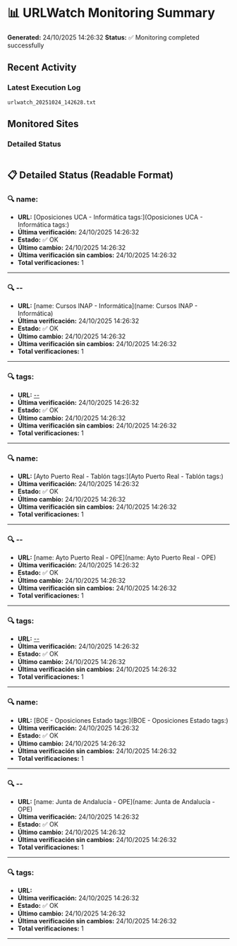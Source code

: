 # 📊 URLWatch Monitoring Summary

**Generated:** 24/10/2025 14:26:32
**Status:** ✅ Monitoring completed successfully

## Recent Activity

### Latest Execution Log
`urlwatch_20251024_142628.txt`

## Monitored Sites

### Detailed Status
```
```

## 📋 Detailed Status (Readable Format)

### 🔍 name:

- **URL:** [Oposiciones UCA - Informática	tags:](Oposiciones UCA - Informática	tags:)
- **Última verificación:** 24/10/2025 14:26:32
- **Estado:** ✅ OK
- **Último cambio:** 24/10/2025 14:26:32
- **Última verificación sin cambios:** 24/10/2025 14:26:32
- **Total verificaciones:** 1

---

### 🔍 --

- **URL:** [name: Cursos INAP - Informática](name: Cursos INAP - Informática)
- **Última verificación:** 24/10/2025 14:26:32
- **Estado:** ✅ OK
- **Último cambio:** 24/10/2025 14:26:32
- **Última verificación sin cambios:** 24/10/2025 14:26:32
- **Total verificaciones:** 1

---

### 🔍 tags:

- **URL:** [--](--)
- **Última verificación:** 24/10/2025 14:26:32
- **Estado:** ✅ OK
- **Último cambio:** 24/10/2025 14:26:32
- **Última verificación sin cambios:** 24/10/2025 14:26:32
- **Total verificaciones:** 1

---

### 🔍 name:

- **URL:** [Ayto Puerto Real - Tablón	tags:](Ayto Puerto Real - Tablón	tags:)
- **Última verificación:** 24/10/2025 14:26:32
- **Estado:** ✅ OK
- **Último cambio:** 24/10/2025 14:26:32
- **Última verificación sin cambios:** 24/10/2025 14:26:32
- **Total verificaciones:** 1

---

### 🔍 --

- **URL:** [name: Ayto Puerto Real - OPE](name: Ayto Puerto Real - OPE)
- **Última verificación:** 24/10/2025 14:26:32
- **Estado:** ✅ OK
- **Último cambio:** 24/10/2025 14:26:32
- **Última verificación sin cambios:** 24/10/2025 14:26:32
- **Total verificaciones:** 1

---

### 🔍 tags:

- **URL:** [--](--)
- **Última verificación:** 24/10/2025 14:26:32
- **Estado:** ✅ OK
- **Último cambio:** 24/10/2025 14:26:32
- **Última verificación sin cambios:** 24/10/2025 14:26:32
- **Total verificaciones:** 1

---

### 🔍 name:

- **URL:** [BOE - Oposiciones Estado	tags:](BOE - Oposiciones Estado	tags:)
- **Última verificación:** 24/10/2025 14:26:32
- **Estado:** ✅ OK
- **Último cambio:** 24/10/2025 14:26:32
- **Última verificación sin cambios:** 24/10/2025 14:26:32
- **Total verificaciones:** 1

---

### 🔍 --

- **URL:** [name: Junta de Andalucía - OPE](name: Junta de Andalucía - OPE)
- **Última verificación:** 24/10/2025 14:26:32
- **Estado:** ✅ OK
- **Último cambio:** 24/10/2025 14:26:32
- **Última verificación sin cambios:** 24/10/2025 14:26:32
- **Total verificaciones:** 1

---

### 🔍 tags:

- **URL:** []()
- **Última verificación:** 24/10/2025 14:26:32
- **Estado:** ✅ OK
- **Último cambio:** 24/10/2025 14:26:32
- **Última verificación sin cambios:** 24/10/2025 14:26:32
- **Total verificaciones:** 1

---

